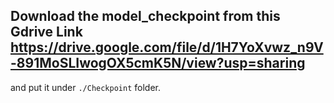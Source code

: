 ## Download the model_checkpoint from this Gdrive Link https://drive.google.com/file/d/1H7YoXvwz_n9V-891MoSLIwogOX5cmK5N/view?usp=sharing
and put it under `./Checkpoint` folder. 
